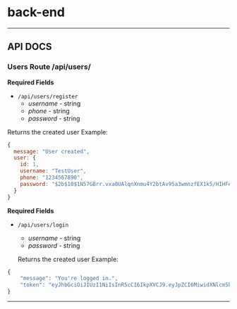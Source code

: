 # back-end

___________________

## API DOCS

### Users Route /api/users/

 **Required Fields**
* `/api/users/register`
  * *username* - string
  * *phone* - string
  * *password* - string
  
Returns the created user
Example:
```javascript
{
  message: "User created",
  user: {
    id: 1,
    username: "TestUser",
    phone: "1234567890",
    password: "$2b$10$1N57GBrr.vxa0UAlqnXnmu4Y2btAv95a3wmnzfEX1k5/HIHFeKhce"
  }
}
```
  
   **Required Fields**
* `/api/users/login`
  * *username* - string
  * *password* - string
  
  Returns the created user
  Example:
```javascript
{
    "message": "You're logged in.",
    "token": "eyJhbGciOiJIUzI1NiIsInR5cCI6IkpXVCJ9.eyJpZCI6MiwidXNlcm5hbWUiOiJUZXN0VXNlciIsInBob25lIjoiMTIzNDMyMSIsInBhc3N3b3JkIjoiJDJiJDEwJDFONTdHQnJyLnZ4YTBVQWxxblhubXU0WTJidEF2OTVhM3dtbnpmRVgxazUvSElIRmVLaGNlIiwiaWF0IjoxNjExODAyMjEzfQ.d3Unv68BPmHNQCEE_xshabEGPEHvLxw1jy1I4A8APjc"
}
```
___________________
